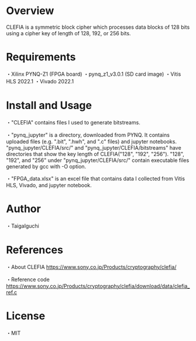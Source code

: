 # Overview

CLEFIA is a symmetric block cipher which processes data blocks of 128 bits using a cipher key of length of 128, 192, or 256 bits.

# Requirements

・Xilinx PYNQ-Z1 (FPGA board)
・pynq_z1_v3.0.1 (SD card image)
・Vitis HLS 2022.1
・Vivado 2022.1

# Install and Usage

・"CLEFIA" contains files I used to generate bitstreams.

・"pynq_jupyter" is a directory, downloaded from PYNQ. It contains uploaded files (e.g. ".bit", ".hwh", and ".c" files) and jupyter notebooks.
"pynq_jupyter/CLEFIA/src/" and "pynq_jupyter/CLEFIA/bitstreams" have directories that show the key length of CLEFIA("128", "192", "256").
"128", "192", and "256" under "pynq_jupyter/CLEFIA/src/" contain executable files generated by gcc with -O option.
 
・"FPGA_data.xlsx" is an excel file that contains data I collected from Vitis HLS, Vivado, and jupyter notebook.


# Author

・TaigaIguchi

# References

・About CLEFIA 
https://www.sony.co.jp/Products/cryptography/clefia/

・Reference code  
https://www.sony.co.jp/Products/cryptography/clefia/download/data/clefia_ref.c

# License

・MIT
